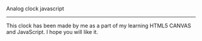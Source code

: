 Analog clock javascript
___________________________________________________________________________________

This clock has been made by me as a part of my learning HTML5 CANVAS and JavaScript. I hope you will like it.
